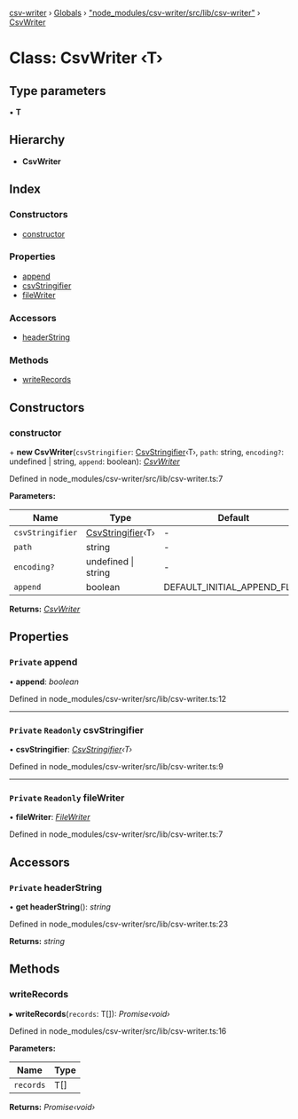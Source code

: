 [csv-writer](../README.md) › [Globals](../globals.md) › ["node_modules/csv-writer/src/lib/csv-writer"](../modules/_node_modules_csv_writer_src_lib_csv_writer_.md) › [CsvWriter](_node_modules_csv_writer_src_lib_csv_writer_.csvwriter.md)

# Class: CsvWriter ‹**T**›

## Type parameters

▪ **T**

## Hierarchy

* **CsvWriter**

## Index

### Constructors

* [constructor](_node_modules_csv_writer_src_lib_csv_writer_.csvwriter.md#constructor)

### Properties

* [append](_node_modules_csv_writer_src_lib_csv_writer_.csvwriter.md#private-append)
* [csvStringifier](_node_modules_csv_writer_src_lib_csv_writer_.csvwriter.md#private-readonly-csvstringifier)
* [fileWriter](_node_modules_csv_writer_src_lib_csv_writer_.csvwriter.md#private-readonly-filewriter)

### Accessors

* [headerString](_node_modules_csv_writer_src_lib_csv_writer_.csvwriter.md#private-headerstring)

### Methods

* [writeRecords](_node_modules_csv_writer_src_lib_csv_writer_.csvwriter.md#writerecords)

## Constructors

###  constructor

\+ **new CsvWriter**(`csvStringifier`: [CsvStringifier](_node_modules_csv_writer_src_lib_csv_stringifiers_abstract_.csvstringifier.md)‹T›, `path`: string, `encoding?`: undefined | string, `append`: boolean): *[CsvWriter](_node_modules_csv_writer_src_lib_csv_writer_.csvwriter.md)*

Defined in node_modules/csv-writer/src/lib/csv-writer.ts:7

**Parameters:**

Name | Type | Default |
------ | ------ | ------ |
`csvStringifier` | [CsvStringifier](_node_modules_csv_writer_src_lib_csv_stringifiers_abstract_.csvstringifier.md)‹T› | - |
`path` | string | - |
`encoding?` | undefined &#124; string | - |
`append` | boolean | DEFAULT_INITIAL_APPEND_FLAG |

**Returns:** *[CsvWriter](_node_modules_csv_writer_src_lib_csv_writer_.csvwriter.md)*

## Properties

### `Private` append

• **append**: *boolean*

Defined in node_modules/csv-writer/src/lib/csv-writer.ts:12

___

### `Private` `Readonly` csvStringifier

• **csvStringifier**: *[CsvStringifier](_node_modules_csv_writer_src_lib_csv_stringifiers_abstract_.csvstringifier.md)‹T›*

Defined in node_modules/csv-writer/src/lib/csv-writer.ts:9

___

### `Private` `Readonly` fileWriter

• **fileWriter**: *[FileWriter](_node_modules_csv_writer_src_lib_file_writer_.filewriter.md)*

Defined in node_modules/csv-writer/src/lib/csv-writer.ts:7

## Accessors

### `Private` headerString

• **get headerString**(): *string*

Defined in node_modules/csv-writer/src/lib/csv-writer.ts:23

**Returns:** *string*

## Methods

###  writeRecords

▸ **writeRecords**(`records`: T[]): *Promise‹void›*

Defined in node_modules/csv-writer/src/lib/csv-writer.ts:16

**Parameters:**

Name | Type |
------ | ------ |
`records` | T[] |

**Returns:** *Promise‹void›*
